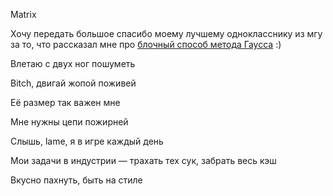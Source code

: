 Matrix

Хочу передать большое спасибо моему лучшему однокласснику из мгу за то, что рассказал мне про [блочный способ метода Гаусса](for_readme/manual.pdf) :)




Влетаю с двух ног пошуметь

Bitch, двигай жопой поживей

Её размер так важен мне

Мне нужны цепи пожирней

Слышь, lame, я в игре каждый день

Мои задачи в индустрии — трахать тех сук, забрать весь кэш

Вкусно пахнуть, быть на стиле
